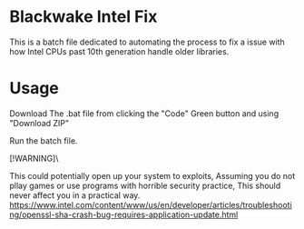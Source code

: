 # Blackwake Intel Fix

This is a batch file dedicated to automating the process to fix a issue with how Intel CPUs past 10th generation handle older libraries.

# Usage
Download The .bat file from clicking the "Code" Green button and using "Download ZIP"

Run the batch file.

[!WARNING]\

This could potentially open up your system to exploits, Assuming you do not pllay games or use programs with horrible security practice, This should never affect you in a practical way.
https://www.intel.com/content/www/us/en/developer/articles/troubleshooting/openssl-sha-crash-bug-requires-application-update.html
